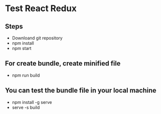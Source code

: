# Test React Redux 

## Steps

* Downloand git repository
* npm install
* npm start

## For create bundle, create minified file

* npm run build

## You can test the bundle file in your local machine

* npm install -g serve
* serve -s build

